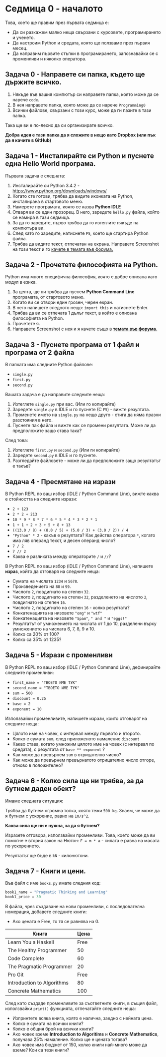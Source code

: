 # Седмица 0 - началото

Това, което ще правим през първата седмица е:

* Да си разкажем малко неща свързани с курсовете, програмирането и ученето.
* Да настроим Python и средата, която ще ползваме през първия месец.
* Да направим първите стъпки в програмирането, запознавайки се с променливи и няколко оператора.

## Задача 0 - Направете си папка, където ще държите всичко.

1. Някъде във вашия компютър си направете папка, която може да се нарече `code`.
2. В нея направете папка, която може да се нарече `Programming0`
3. Всички файлове, свързани с този курс, може да ги пазите в тази папка.

Така ще ви е по-лесно да си организирате всичко.

**Добра идея е тази папка да я сложите в нещо като Dropbox (или пък да я качите в GitHub)**

## Задача 1 - Инсталирайте си Python и пуснете една Hello World програма.

Първата задача е следната:

1. Инсталирайте си Python 3.4.2 - https://www.python.org/downloads/windows/
2. Когато сте готови, трябва да видите иконката на Python, инсталирана в стартовото меню.
3. Намерете програмата, която се казва **Python IDLE**
4. Отваря ви се един прозорец. В него, заредете `hello.py` файла, който се намира в тази седмица.
5. За да го заредите, първо трябва да го изтеглите някъде на компютъра ви.
6. След като го заредите, натиснете `F5`, което ще стартира Python файла.
7. Трябва да видите текст, отпечатан на екрана. Направете Screenshot на този текст и го [качете в темата във форумa.](https://hackbulgaria.com/forum/topic/44/)

## Задача 2 - Прочетете философията на Python.

Python има много специфична философия, която е добре описана като модул в езика.

1. За целта, ще ни трябва да пуснем **Python Command Line** програмата, от стартовото меню.
2. Когато ви се отвори един грозен, черен екран.
3. В него напишете следното нещо: `import this` и натиснете Enter.
4. Трябва да ви се отпечата 1 дълъг текст, в който е описана философията на Python.
5. Прочетете я.
6. Направете Screenshot с нея и я качете също в [**темата във форума.**](https://hackbulgaria.com/forum/topic/44/)

## Задача 3 - Пуснете програма от 1 файл и програма от 2 файла

В папката има следните Python файлове:

* `single.py`
* `first.py`
* `second.py`

Вашата задача е да направите следните неща:

1. Изтеглете `single.py` при вас. (Или го копирайте)
2. Заредете `single.py` в IDLE и го пуснете (С `F5`) - вижте резултата.
3. Променете името на `single.py` на нещо друго - стига да няма празни разстояния в него.
4. Пуснете пак файла и вижте как се промени резултата. Може ли да предположите защо става така?

След това:

1. Изтеглете `first.py` и `second.py` (Или ги копирайте)
2. Заредете `second.py` в IDLE и го пуснете.
3. Разгледайте файловете - може ли да предположите защо резултатът е такъв?

## Задача 4 - Пресмятане на изрази

В Python REPL по ваш избор (IDLE / Python Command Line), вижте каква е стойността на следните изрази:

* `2 + 123`
* `2 * 2 + 213`
* `10 * 9 * 8 * 7 * 6 * 5 * 4 * 3 * 2 * 1`
* `1 + 1 + 2 + 3 + 5 + 8 + 13`
* `((13.0 / 8) + (8.0 / 5) + (5.0 / 3) + (3.0 / 2)) / 4`
* `"Python" * 2` - какъв е резултата? Как действа оператора `*`, когато има ляв операнд текст, и десен операнд число?
* `7 / 2`
* `7 // 2`
* Каква е разликата между операторите `/` и `//`?

В Python REPL по ваш избор (IDLE / Python Command Line), напишете **израз**, който да отговаря на следните неща:

* Сумата на числата `1234` и `5678`.
* Произведението на `88` и `99`.
* Числото `2`, повдигнато на степен `32`.
* Числото `2`, повдигнато на степен `32`, разделенето на числото `2`, повдигнато на степен `16`.
* Числото `2`, повдигнато на степен `16` - колко резултата?
* Конкатенацията на низовете `"omg"` и `"wtf"`
* Конкатенацията на низовете `"Spam"`, `" and "` и `"eggs!"`
* Резултатът от умножението на числата от 1 до 10, разделени върху умножението на числата 6, 7, 8, 9 и 10.
* Колко са 20% от 100?
* Колко са 35% от 1235?

## Задача 5 - Изрази с променливи

В Python REPL по ваш избор (IDLE / Python Command Line), дефинирайте следните променливи:

* `first_name = "ТВОЕТО ИМЕ ТУК"`
* `second_name = "ТВОЕТО ИМЕ ТУК"`
* `sum = 500`
* `discount = 0.25`
* `base = 2`
* `exponent = 10`


Използвайки променливите, напишете изрази, които отговарят на следните неща:

* Цялото име на човек, с интервал между първото и второто.
* Колко е сумата `sum`, след приложеното намаление `discount`
* Какво става, когато умножим цялото име на човек (с интервал по средата), с резултатa от `base ** exponent` ?
* Как може да превърнем `sum` в отрицателно число?
* Как може да превърнем превърнатото отрицателно число отгоре, отново в положително?

## Задача 6 - Колко сила ще ни трябва, за да бутнем даден обект?

Имаме следната ситуация:

Трябва да бутнем огромна топка, която тежи `500 kg`. Знаем, че може да я бутнем с ускорение, равно на `1m/s^2`.

**Каква сила ще ни е нужна, за да я бутнем?**

Изразете отговора, използвайки променливи. Това, което може да ви помoгне е втория закон на Нютон: `F = m * a` - силата е равна на масата по ускорението.

Резултатът ще бъде в `kN` - килонютони.

## Задача 7 - Книги и цени.

Във файл с име `books.py` имате следния код:

```python
book1_name = "Pragmatic Thinking and Learning"
book1_price = 30
```

В файла, чрез създаване на нови променливи, с последователна номерация, добавете следните книги:

* Ако цената е Free, то тя се равнява на 0.

| Книга                 | Цена |
|-----------------------|------|
| Learn You a Haskell   | Free |
| The Healthy Programmer| 50   |
| Code Complete         | 60   |
| The Pragmatic Programmer | 20 |
| Pro Git | Free |
| Introduction to Algorithms | 80 |
| Concrete Mathematics | 100 |

След като създаде променливите за съответните книги, в същия файл, използвайки `print()` функцията, отпечатайте следните неща:

* Изпринтете всяка книга, която е налична, заедно с нейната цена.
* Колко е сумата на всички книги?
* Колко е общия брой на всички книги?
* Ако човек вземе **Introduction to Algoritims** и **Concrete Mathematics**, получава 25% намаление. Колко ще е цената тогава?
* Ако човек има бюджет от 150, колко книги най-много може да вземе? Кои са тези книги?

